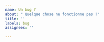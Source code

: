 ```yaml
---
name: Un bug ?
about: " Quelque chose ne fonctionne pas ?"
title: ''
labels: bug
assignees: ''

---
```



